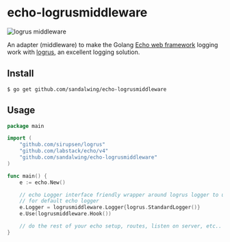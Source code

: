 # echo-logrusmiddleware

![logrus middleware](/logrus.png)

An adapter (middleware) to make the Golang [Echo web
framework](https://github.com/labstack/echo) logging work with
[logrus](https://github.com/Sirupsen/logrus), an excellent logging solution.

## Install

```
$ go get github.com/sandalwing/echo-logrusmiddleware
```

## Usage

```go
package main

import (
	"github.com/sirupsen/logrus"
	"github.com/labstack/echo/v4"
	"github.com/sandalwing/echo-logrusmiddleware"
)

func main() {
	e := echo.New()

	// echo Logger interface friendly wrapper around logrus logger to use it
	// for default echo logger
	e.Logger = logrusmiddleware.Logger{logrus.StandardLogger()}
	e.Use(logrusmiddleware.Hook())

	// do the rest of your echo setup, routes, listen on server, etc..
}
```
